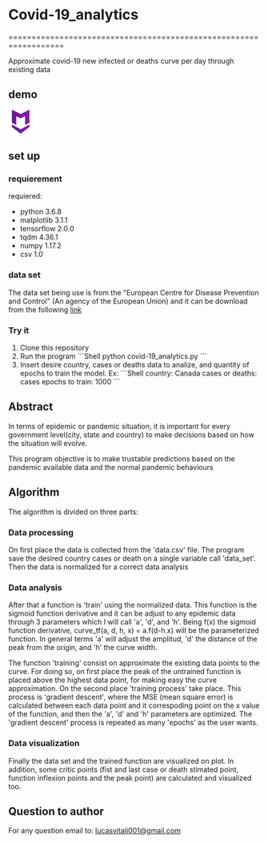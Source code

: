 # Covid-19_analytics

==================================================================

Approximate covid-19 new infected or deaths curve per day through existing data

## demo
![Canada cases approximate curve][logo]

[logo]: https://github.com/adam-p/markdown-here/raw/master/src/common/images/icon48.png "Spain cases approximate curve"
## set up

### requierement
requiered: 
- python 3.6.8
- matplotlib 3.1.1
- tensorflow 2.0.0
- tqdm 4.36.1
- numpy 1.17.2
- csv 1.0

### data set
The data set being use is from the "European Centre for Disease Prevention and Control" (An agency of the European Union) and it can be download from the following [link](https://www.ecdc.europa.eu/en/publications-data/download-todays-data-geographic-distribution-covid-19-cases-worldwide)

### Try it
1. Clone this repository
2. Run the program
´´´Shell
python covid-19_analytics.py
´´´
3. Insert desire country, cases or deaths data to analize, and quantity of epochs to train the model. Ex:
´´´Shell
country: Canada
cases or deaths: cases
epochs to train: 1000
´´´

## Abstract
In terms of epidemic or pandemic situation, it is important for every government level(city, state and country) to make decisions based on how the situation will evolve.

This program objective is to make trustable predictions based on the pandemic available data and the normal pandemic behaviours

## Algorithm
The algorithm is divided on three parts:

### Data processing
On first place the data is collected from the 'data.csv' file. The program save the desired country cases or death on a single variable call 'data_set'. Then the data is normalized for a correct data analysis

### Data analysis
After that a function is 'train' using the normalized data. This function is the sigmoid function derivative and it can be adjust to any epidemic data through 3 parameters which I will call 'a', 'd', and 'h'. Being f(x) the sigmoid function derivative, curve_tf(a, d, h, x) = a.f(d-h.x) will be the parameterized function.
In general terms 'a' will adjust the amplitud, 'd' the distance of the peak from the origin, and 'h' the curve width.

The function 'training' consist on approximate the existing data points to the curve. For doing so, on first place the peak of the untrained function is placed above the highest data point, for making easy the curve approximation. On the second place 'training process' take place. This process is 'gradient descent', where the MSE (mean square error) is calculated between each data point and it correspoding point on the x value of the function, and then the 'a', 'd' and 'h' parameters are optimized. The 'gradient descent' process is repeated as many 'epochs' as the user wants.

### Data visualization
Finally the data set and the trained function are visualized on plot. In addition, some critic points (fist and last case or death stimated point, function inflexion points and the peak point) are calculated and visualized too.

## Question to author
For any question email to: lucasvitali001@gmail.com